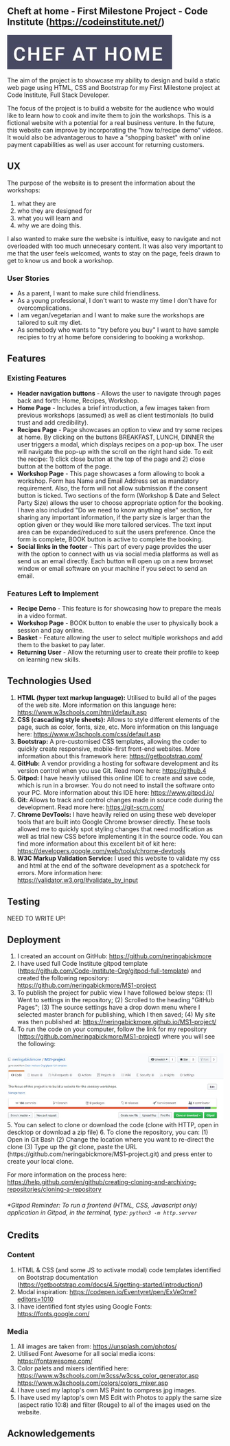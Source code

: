 ## Cheft at home - First Milestone Project - Code Institute (https://codeinstitute.net/)
<img src="assets/images/logo.JPG" style="margin: 0;">

The aim of the project is to showcase my ability to design and build a static web page using HTML, CSS and Bootstrap for my First Milestone project at Code Institute, Full Stack Developer. 

The focus of the project is to build a website for the audience who would like to learn how to cook and invite them to join the workshops. This is a fictional website with a potential for a real business venture. In the future, this website can improve by incorporating the "how to/recipe demo" videos. It would also be advantagerous to have a "shopping basket" with online payment capabilities as well as user account for returning customers. 

## UX
The purpose of the website is to present the information about the workshops: 
1. what they are
2. who they are designed for
3. what you will learn and 
4. why we are doing this. 

I also wanted to make sure the website is intuitive, easy to navigate and not overloaded with too much unnecesary content. It was also very important to me that the user feels welcomed, wants to stay on the page, feels drawn to get to know us and book a workshop.

### User Stories
* As a parent, I want to make sure child friendliness.
* As a young professional, I don't want to waste my time I don't have for overcomplications.
* I am vegan/vegetarian and I want to make sure the workshops are tailored to suit my diet.
* As somebody who wants to "try before you buy" I want to have sample recipies to try at home before considering to booking a workshop.

## Features
### Existing Features
* __Header navigation buttons__ - Allows the user to navigate through pages back and forth: Home, Recipes, Workshop.
* __Home Page__ - Includes a brief introduction, a few images taken from previous workshops (assumed) as well as client testimonials (to build trust and add credibility).
* __Recipes Page__ - Page showcases an option to view and try some recipes at home. By clicking on the buttons BREAKFAST, LUNCH, DINNER the user triggers a modal, which displays recipes on a pop-up box. The user will navigate the pop-up with the scroll on the right hand side. To exit the recipe: 1) click close button at the top of the page and 2) close button at the bottom of the page.
* __Workshop Page__ - This page showcases a form allowing to book a workshop. Form has Name and Email Address set as mandatory requirement. Also, the form will not allow submission if the consent button is ticked. Two sections of the form (Workshop & Date and Select Party Size) allows the user to choose appropriate option for the booking. I have also included "Do we need to know anything else" section, for sharing any important information, if the party size is larger than the option given or they would like more tailored services. The text input area can be expanded/reduced to suit the users preference. Once the form is complete, BOOK button is active to complete the booking.
* __Social links in the footer__ - This part of every page provides the user with the option to connect with us via social media platforms as well as send us an email directly. Each button will open up on a new browset window or email software on your machine if you select to send an email. 
### Features Left to Implement
* __Recipe Demo__ - This feature is for showcasing how to prepare the meals in a video format. 
* __Workshop Page__ - BOOK button to enable the user to physically book a session and pay online.
* __Basket__ - Feature allowing the user to select multiple workshops and add them to the basket to pay later.
* __Returning User__ - Allow the returning user to create their profile to keep on learning new skills.

## Technologies Used
1. **HTML (hyper text markup language):** Utilised to build all of the pages of the web site. More information on this language here: https://www.w3schools.com/html/default.asp 
2. **CSS (cascading style sheets):** Allows to style different elements of the page, such as color, fonts, size, etc. More information on this language here: https://www.w3schools.com/css/default.asp
3. **Bootstrap:** A pre-customised CSS templates, allowing the coder to quickly create responsive, mobile-first front-end websites. More information about this framework here: https://getbootstrap.com/
4. **GitHub:** A vendor providing a hosting for software development and its version control when you use Git. Read more here: https://github.4 
5. **Gitpod:** I have heavily utilised this online IDE to create and save code, which is run in a browser. You do not need to install the software onto your PC.  More information about this IDE here: https://www.gitpod.io/
6. **Git:** Allows to track and control changes made in source code during the development. Read more here: https://git-scm.com/
7. **Chrome DevTools:** I have heavily relied on using these web developer tools that are built into Google Chrome browser directly. These tools allowed me to quickly spot styling changes that need modification as well as trial new CSS before implementing it in the source code. You can find more information about this excellent bit of kit here: https://developers.google.com/web/tools/chrome-devtools
8. **W3C Markup Validation Service:** I used this website to validate my css and html at the end of the software development as a spotcheck for errors. More information here: https://validator.w3.org/#validate_by_input

## Testing
NEED TO WRITE UP!

## Deployment
1. I created an account on GitHub: https://github.com/neringabickmore
2. I have used full Code Institute gitpod template (https://github.com/Code-Institute-Org/gitpod-full-template) and created the following repository: https://github.com/neringabickmore/MS1-project
3. To publish the project for public view I have followed below steps: 
        (1) Went to settings in the repository;
        (2) Scrolled to the heading "GitHub Pages";
        (3) The source settings have a drop down menu where I selected master branch for publishing, which I then saved;
        (4) My site was then published at: https://neringabickmore.github.io/MS1-project/
4. To run the code on your computer, follow the link for my repository (https://github.com/neringabickmore/MS1-project) where you will see the following:
<img src="assets/images/run-code-1.JPG" style="margin: 0;">
5. You can select to clone or download the code (clone with HTTP, open in descktop or download a zip file)
6. To clone the repository, you can: 
        (1) Open in Git Bash
        (2) Change the location where you want to re-direct the clone
        (3) Type up the git clone, paste the URL (https://github.com/neringabickmore/MS1-project.git) and press enter to create your local clone.

For more information on the process here: https://help.github.com/en/github/creating-cloning-and-archiving-repositories/cloning-a-repository 
###### *Gitpod Reminder: To run a frontend (HTML, CSS, Javascript only) application in Gitpod, in the terminal, type: `python3 -m http.server`

## Credits
### Content
 1. HTML & CSS (and some JS to activate modal) code templates identified on Bootstrap documentation (https://getbootstrap.com/docs/4.5/getting-started/introduction/)
 2. Modal inspiration: https://codepen.io/Eventyret/pen/ExVeOme?editors=1010
 3. I have identified font styles using Google Fonts: https://fonts.google.com/


### Media
1. All images are taken from: https://unsplash.com/photos/
2. Utilised Font Awesome for all social media icons: https://fontawesome.com/
3. Color palets and mixers identified here: https://www.w3schools.com/w3css/w3css_color_generator.asp https://www.w3schools.com/colors/colors_mixer.asp
4. I have used my laptop's own MS Paint to compress jpg images.
5. I have used my laptop's own MS Edit with Photos to apply the same size (aspect ratio 10:8) and filter (Rouge) to all of the images used on the website. 

## Acknowledgements
